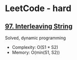 # LeetCode - hard

## [97. Interleaving String](https://leetcode.com/problems/interleaving-string)

Solved, dynamic programming

* Complexity: O(S1 * S2)
* Memory: O(min(S1, S2))
